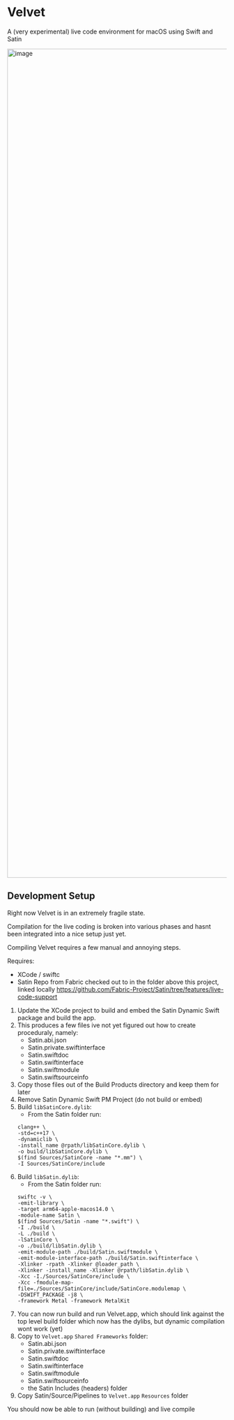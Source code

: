 
# Velvet

A (very experimental) live code environment for macOS using Swift and Satin

<img width="1898" alt="image" src="https://github.com/user-attachments/assets/189aae96-b848-489e-b635-1e8764c9c81b" />


## Development Setup

Right now Velvet is in an extremely fragile state.

Compilation for the live coding is broken into various phases and hasnt been integrated into a nice setup just yet.
                    
Compiling Velvet requires a few manual and annoying steps.

Requires:
* XCode / swiftc
* Satin Repo from Fabric checked out to in the folder above this project, linked locally https://github.com/Fabric-Project/Satin/tree/features/live-code-support                                                    
                                                    
1. Update the XCode project to build and embed the Satin Dynamic Swift package and build the app.
2. This produces a few files ive not yet figured out how to create proceduraly, namely:
    - Satin.abi.json
    - Satin.private.swiftinterface
    - Satin.swiftdoc
    - Satin.swiftinterface
    - Satin.swiftmodule
    - Satin.swiftsourceinfo
3. Copy those files out of the Build Products directory and keep them for later
4. Remove Satin Dynamic Swift PM Project (do not build or embed)
5. Build `libSatinCore.dylib`:
    - From the Satin folder run:
    ```
    clang++ \
    -std=c++17 \
    -dynamiclib \
    -install_name @rpath/libSatinCore.dylib \
    -o build/libSatinCore.dylib \
    $(find Sources/SatinCore -name "*.mm") \
    -I Sources/SatinCore/include
    ```
6. Build `libSatin.dylib`:
    - From the Satin folder run:
    ```
    swiftc -v \
   -emit-library \
   -target arm64-apple-macos14.0 \
   -module-name Satin \
   $(find Sources/Satin -name "*.swift") \
   -I ./build \
   -L ./build \
   -lSatinCore \
   -o ./build/libSatin.dylib \
   -emit-module-path ./build/Satin.swiftmodule \
   -emit-module-interface-path ./build/Satin.swiftinterface \
   -Xlinker -rpath -Xlinker @loader_path \
   -Xlinker -install_name -Xlinker @rpath/libSatin.dylib \
   -Xcc -I./Sources/SatinCore/include \
   -Xcc -fmodule-map-file=./Sources/SatinCore/include/SatinCore.modulemap \
   -DSWIFT_PACKAGE -j8 \
   -framework Metal -framework MetalKit
    ```
7. You can now run build and run Velvet.app, which should link against the top level build folder which now has the dylibs, but dynamic compilation wont work (yet)
8. Copy to `Velvet.app` `Shared Frameworks` folder:
    - Satin.abi.json
    - Satin.private.swiftinterface
    - Satin.swiftdoc
    - Satin.swiftinterface
    - Satin.swiftmodule
    - Satin.swiftsourceinfo
    - the Satin Includes (headers) folder
9. Copy Satin/Source/Pipelines to `Velvet.app` `Resources` folder

You should now be able to run (without building) and live compile
